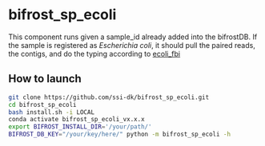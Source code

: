 # bifrost_sp_ecoli
This component runs given a sample_id already added into the bifrostDB. If the sample is registered as *Escherichia coli*, it should pull the paired reads, the contigs, and do the typing according to [ecoli_fbi](https://github.com/ssi-dk/ecoli_fbi)

## How to launch
```bash
git clone https://github.com/ssi-dk/bifrost_sp_ecoli.git
cd bifrost_sp_ecoli
bash install.sh -i LOCAL
conda activate bifrost_sp_ecoli_vx.x.x
export BIFROST_INSTALL_DIR='/your/path/'
BIFROST_DB_KEY="/your/key/here/" python -m bifrost_sp_ecoli -h
```
